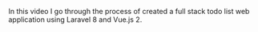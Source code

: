 In this video I go through the process of created a full stack todo list web application using Laravel 8 and Vue.js 2.
